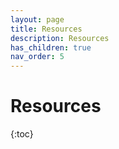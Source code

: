 ```yaml
---
layout: page
title: Resources
description: Resources
has_children: true
nav_order: 5
---
```


# Resources

{:toc}
